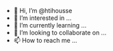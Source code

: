 - 👋 Hi, I’m @htihousse
- 👀 I’m interested in ...
- 🌱 I’m currently learning ...
- 💞️ I’m looking to collaborate on ...
- 📫 How to reach me ...

<!---
htihousse/htihousse is a ✨ special ✨ repository because its `README.md` (this file) appears on your GitHub profile.
You can click the Preview link to take a look at your changes.
--->
